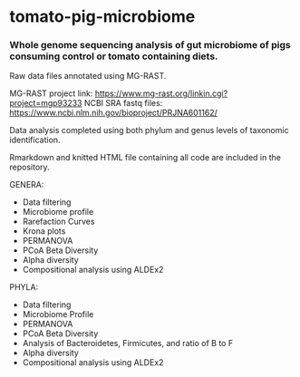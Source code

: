 # tomato-pig-microbiome
### Whole genome sequencing analysis of gut microbiome of pigs consuming control or tomato containing diets.

Raw data files annotated using MG-RAST.

MG-RAST project link: https://www.mg-rast.org/linkin.cgi?project=mgp93233
NCBI SRA fastq files: https://www.ncbi.nlm.nih.gov/bioproject/PRJNA601162/

Data analysis completed using both phylum and genus levels of taxonomic identification.


Rmarkdown and knitted HTML file containing all code are included in the repository.


GENERA:
- Data filtering
- Microbiome profile
- Rarefaction Curves
- Krona plots
- PERMANOVA
- PCoA Beta Diversity
- Alpha diversity
- Compositional analysis using ALDEx2


PHYLA:
- Data filtering
- Microbiome Profile
- PERMANOVA
- PCoA Beta Diversity
- Analysis of Bacteroidetes, Firmicutes, and ratio of B to F
- Alpha diversity
- Compositional analysis using ALDEx2



